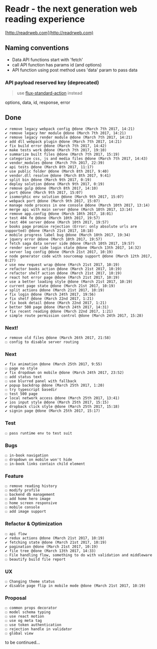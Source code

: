 # Readr - the next generation web reading experience

[http://readrweb.com](http://readrweb.com)

## Naming conventions
* Data API functions start with 'fetch'
* call API function has params id (and options)
* API function using post method uses 'data' param to pass data

### API payload reserved key (deprecated)

> use [flux-standard-action](https://github.com/acdlite/flux-standard-action) instead

options, data, id, response, error

## Done
	✔ remove legacy webpack config @done (March 7th 2017, 14:21)
	✔ remove legacy hmr module @done (March 7th 2017, 14:21)
	✔ remove legacy render module @done (March 7th 2017, 14:21)
	✔ add dll webpack plugin @done (March 7th 2017, 14:21)
	✔ fix build error @done (March 7th 2017, 14:42)
	✔ make tests work @done (March 7th 2017, 19:10)
	✔ summarize built files @done (March 7th 2017, 15:19)
	✔ categorize css, js and media files @done (March 7th 2017, 14:43)
	✔ vendor_modules @done (March 7th 2017, 22:39)
	✔ api tests @done (March 8th 2017, 11:17)
	✔ use public folder @done (March 8th 2017, 9:40)
	✔ vendor.dll resolve @done (March 8th 2017, 9:41)
	✔ split bin @done (March 9th 2017, 0:19)
	✔ deploy solution @done (March 9th 2017, 0:19)
	✔ remove gulp @done (March 8th 2017, 14:10)
	✔ port @done (March 9th 2017, 15:07)
	✔ isomorphic env solution @done (March 9th 2017, 15:07)
	✔ webpack port @done (March 9th 2017, 15:07)
	✔ manage node process in one console @done (March 10th 2017, 13:14)
	✔ merge api with main server @done (March 10th 2017, 13:14)
	✔ remove app.config @done (March 10th 2017, 18:01)
	✔ test 404 fe @done (March 10th 2017, 19:57)
	✔ test 404 server @done (March 10th 2017, 19:57)
	✔ books page promise rejection (Error: only absolute urls are supported) @done (March 21st 2017, 10:18)
	✔ mobile progress label bug @done (March 10th 2017, 19:34)
	✔ jquery error @done (March 10th 2017, 19:57)
	✔ fetch saga data server side @done (March 10th 2017, 19:57)
	✔ render server side login state @done (March 13th 2017, 14:32)
	✔ server log config @done (March 21st 2017, 10:19)
	✔ node generator code with sourcemap support @done (March 12th 2017, 0:27)
	✔ use new request wrap @done (March 21st 2017, 10:19)
	✔ refactor books action @done (March 21st 2017, 10:19)
	✔ refactor shelf action @done (March 21st 2017, 10:19)
	✔ react hot error page @done (March 21st 2017, 10:19)
	✔ use a better loading style @done (March 21st 2017, 10:19)
	✔ current page state @done (March 21st 2017, 10:19)
	✔ split actions @done (March 21st 2017, 10:19)
	✔ fix login @done (March 24th 2017, 19:56)
	✔ fix shelf @done (March 22nd 2017, 1:21)
	✔ fix book detail @done (March 22nd 2017, 1:21)
	✔ better 500 page @done (March 24th 2017, 14:31)
	✔ fix recent reading @done (March 22nd 2017, 1:21)
	✔ simple route permission control @done (March 24th 2017, 15:28)

### Next!
	✔ remove old files @done (March 26th 2017, 21:58)
	☐ config to disable server routing

### Next
	✔ fix animation @done (March 25th 2017, 9:55)
	☐ page no style
	✔ fix dropdown on mobile @done (March 24th 2017, 23:52)
	☐ add status text
	☐ use blurred panel with fallback
	✔ popup backdrop @done (March 25th 2017, 1:20)
	☐ try typescript basedir
	☐ test 500 page
	✔ local network access @done (March 25th 2017, 13:41)
	✔ ios input style @done (March 25th 2017, 15:15)
	✔ dropback click style @done (March 25th 2017, 15:18)
	✔ signin page @done (March 25th 2017, 15:17)

### Test
	☐ pass runtime env to test suit

### Bugs
	☐ in-book navigation
	☐ dropdown on mobile won't hide
	☐ in-book links contain child element

### Feature
	☐ remove reading history
	☐ modify profile
	☐ backend db management
	☐ add home hero image
	☐ home screen responsive
	☐ mobile console
	☐ add image support

### Refactor & Optimization
	☐ api flow
	✔ redux actions @done (March 21st 2017, 10:19)
	✔ fetching state @done (March 21st 2017, 10:19)
	✔ pagination @done (March 21st 2017, 10:19)
	✔ file tree @done (March 13th 2017, 14:33)
	☐ File handling flow, something to do with validation and middleware
	☐ beautify build file report

### UX
	☐ Changing theme status
	✔ disable page flip in mobile mode @done (March 21st 2017, 10:19)

### Proposal
	☐ common props decorator
	☐ model schema typing
	☐ use react motion
	☐ use og meta tag
	☐ use token authentication
	☐ rejection handle in validator
	☐ global view

to be continued...

